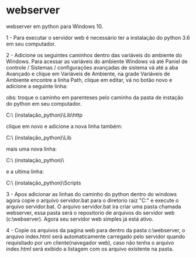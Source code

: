 # webserver

webserver em python para Windows 10.

1 - Para executar o servidor web é necessário ter a instalação do python 3.6 em seu computador.

2 - Adicione os seguintes caminhos dentro das variáveis do ambiente do Windows.
  Para acessar as variáveis do ambiente Windows vá até Paniel de controle / Sistemas /  configurações avançadas de sistema vá
  até a aba Avançado e clique em Variáveis de Ambiente, na grade Variáveis de Ambiente encontre a linha Path, clique em editar,
  vá no botão novo e adicione a seguinte linha:
  
  obs: troque o caminho em parenteses pelo caminho da pasta de instação do python em seu computador.
  
  C:\ (instalação_python)\Lib\http
  
  clique em novo e adicione a nova linha também:
  
  C:\ (instalação_python)\Lib
  
  mais uma nova linha:
  
  C:\ (instalação_python)\
  
  e a ultima linha:
  
  C:\ (instalação_python)\Scripts

3 - Apos adicionar as linhas do caminho do python dentro do windows agora copie o arquivo servidor.bat para o diretorio raiz "C:\"
e execute o arquivo servidor.bat. O arquivo servidor.bat ira criar uma pasta chamada webserver, essa pasta será o repositorio de arquivos do servidor web (c:\webserver).  Agora seu servidor web simples já está ativo.

4 - Copie os arquivos da pagina web para dentro da pasta c:\webserver, o arquivo index.html será automaticamente carregado pelo servidor quando requisitado por um cliente(navegador web), caso não tenha o arquivo index.html será exibido a listagem com os arquivo existente na pasta.
